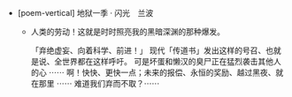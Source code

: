 - [poem-vertical] 地狱一季 · 闪光　兰波

  - 人类的劳动！这就是时时照亮我的黑暗深渊的那种爆发。

    「弃绝虚妄、向着科学、前进！」
    现代「传道书」发出这样的号召、也就是说、全世界都在这样呼吁。
    可是坏蛋和懒汉的臭尸正在猛烈袭击其他人的心 ⋯⋯
    啊！快快、更快一点；未来的报偿、永恒的奖励、越过黑夜、就在那里 ⋯⋯
    难道我们弃而不取？⋯⋯
